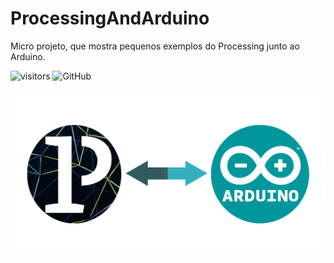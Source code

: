 # ProcessingAndArduino
Micro projeto, que mostra pequenos exemplos do Processing junto ao Arduino. 

![visitors](https://visitor-badge.glitch.me/badge?page_id=samuelllr/ProcessingAndArduino)
![GitHub](https://img.shields.io/github/license/samuelllr/ProcessingAndArduino)

<div align="center"><img src="processing-arduino.png"/></div>
